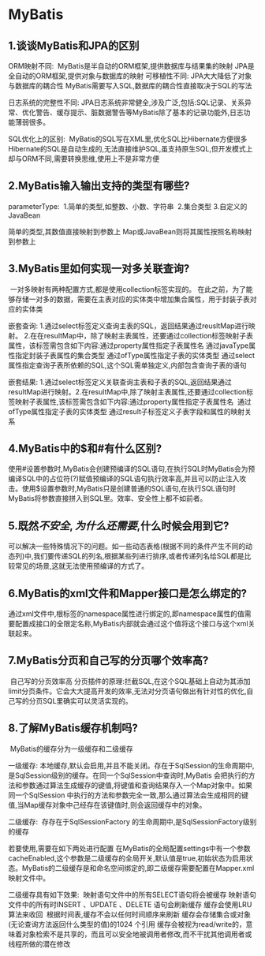 # MyBatis

## 1.谈谈MyBatis和JPA的区别

ORM映射不同:
​       MyBatis是半自动的ORM框架,提供数据库与结果集的映射
​        JPA是全自动的ORM框架,提供对象与数据库的映射
​可移植性不同:
​       JPA大大降低了对象与数据库的耦合性
​       MyBatis需要写入SQL,数据库的耦合性直接取决于SQL的写法

日志系统的完整性不同:
​       JPA日志系统非常健全,涉及广泛,包括:SQL记录、关系异常、优化警告、缓存提示、脏数据警告等
​       MyBatis除了基本的记录功能外,日志功能薄弱很多。

SQL优化上的区别:
​       MyBatis的SQL写在XML里,优化SQL比Hibernate方便很多
​       Hibernate的SQL是自动生成的,无法直接维护SQL,虽支持原生SQL,但开发模式上却与ORM不同,需要转换思维,使用上不是非常方便



## 2.MyBatis输入输出支持的类型有哪些?

parameterType:
​     1.简单的类型,如整数、小数、字符串
​     2.集合类型
​     3.自定义的JavaBean

简单的类型,其数值直接映射到参数上
Map或JavaBean则将其属性按照名称映射到参数上



## 3.MyBatis里如何实现一对多关联查询?

​       一对多映射有两种配置方式,都是使用collection标签实现的。
​       在此之前，为了能够存储一对多的数据，需要在主表对应的实体类中增加集合属性，用于封装子表对应的实体类

嵌套查询:
​       1.通过select标签定义查询主表的SQL，返回结果通过reusltMap进行映射。
​       2.在在resultMap中，除了映射主表属性，还要通过collection标签映射子表属性，该标签需包含如下内容:
​           通过property属性指定子表属性名
​           通过javaType属性指定封装子表属性的集合类型
​           通过ofType属性指定子表的实体类型
​           通过select属性指定查询子表所依赖的SQL,这个SQL需单独定义,内部包含查询子表的语句

嵌套结果:
​       1.通过select标签定义关联查询主表和子表的SQL,返回结果通过resultMap进行映射。
​       2.在resultMap中,除了映射主表属性,还要通过collection标签映射子表属性,该标签需包含如下内容:
​            通过property属性指定子表属性名
​            通过ofType属性指定子表的实体类型
​            通过result子标签定义子表字段和属性的映射关系



## 4.MyBatis中的$和#有什么区别?

​       使用#设置参数时,MyBatis会创建预编译的SQL语句,在执行SQL时MyBatis会为预编译SQL中的占位符(?)赋值预编译的SQL语句执行效率高,并且可以防止注入攻击。
​        使用$设置参数时,MyBatis只是创建普通的SQL语句,在执行SQL语句时MyBatis将参数直接拼入到SQL里。效率、安全性上都不如前者。



## 5.既然$不安全,为什么还需要$,什么时候会用到它?

​        可以解决一些特殊情况下的问题。如一些动态表格(根据不同的条件产生不同的动态列)中,我们要传递SQL的列名,根据某些列进行排序,或者传递列名给SQL都是比较常见的场景,这就无法使用预编译的方式了。 



## 6.MyBatis的xml文件和Mapper接口是怎么绑定的?

​        通过xml文件中,<mapper>根标签的namespace属性进行绑定的,即namespace属性的值需要配置成接口的全限定名称,MyBatis内部就会通过这个值将这个接口与这个xml关联起来。



## 7.MyBatis分页和自己写的分页哪个效率高?

​       自己写的分页效率高
​       分页插件的原理:拦截SQL,在这个SQL基础上自动为其添加limit分页条件。它会大大提高开发的效率,无法对分页语句做出有针对性的优化,自己写的分页SQL里确实可以灵活实现的。



## 8.了解MyBatis缓存机制吗?

​       MyBatis的缓存分为一级缓存和二级缓存

一级缓存:
​        本地缓存,默认会启用,并且不能关闭。存在于SqlSession的生命周期中,是SqlSession级别的缓存。在同一个SqlSession中查询时,MyBatis 会把执行的方法和参数通过算法生成缓存的键值,将键值和查询结果存入一个Map对象中。如果同一个SqlSession 中执行的方法和参数完全一致,那么通过算法会生成相同的键值,当Map缓存对象中己经存在该键值时,则会返回缓存中的对象。

二级缓存:
​        存存在于SqlSessionFactory 的生命周期中,是SqlSessionFactory级别的缓存

若要使用,需要在如下两处进行配置
​        在MyBatis的全局配置settings中有一个参数cacheEnabled,这个参数是二级缓存的全局开关,默认值是true,初始状态为启用状态。
​         MyBatis的二级缓存是和命名空间绑定的,即二级缓存需要配置在Mapper.xml映射文件中。

二级缓存具有如下效果:
​        映射语句文件中的所有SELECT语句将会被缓存
​        映射语句文件中的所有时INSERT 、UPDATE 、DELETE 语句会刷新缓存
​        缓存会使用LRU算法来收回
​        根据时间表,缓存不会以任何时间顺序来刷新
​        缓存会存储集合或对象(无论查询方法返回什么类型的值)的1024 个引用
​        缓存会被视为read/write的，意味着对象检索不是共享的，而且可以安全地被调用者修改,而不干扰其他调用者或线程所做的潜在修改